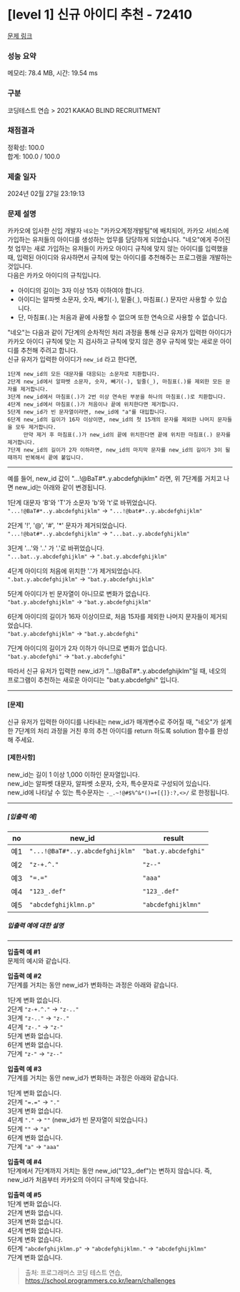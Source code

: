 # [level 1] 신규 아이디 추천 - 72410 

[문제 링크](https://school.programmers.co.kr/learn/courses/30/lessons/72410) 

### 성능 요약

메모리: 78.4 MB, 시간: 19.54 ms

### 구분

코딩테스트 연습 > 2021 KAKAO BLIND RECRUITMENT

### 채점결과

정확성: 100.0<br/>합계: 100.0 / 100.0

### 제출 일자

2024년 02월 27일 23:19:13

### 문제 설명

<p>카카오에 입사한 신입 개발자 <code>네오</code>는 "카카오계정개발팀"에 배치되어, 카카오 서비스에 가입하는 유저들의 아이디를 생성하는 업무를 담당하게 되었습니다. "네오"에게 주어진 첫 업무는 새로 가입하는 유저들이 카카오 아이디 규칙에 맞지 않는 아이디를 입력했을 때, 입력된 아이디와 유사하면서 규칙에 맞는 아이디를 추천해주는 프로그램을 개발하는 것입니다.<br>
다음은 카카오 아이디의 규칙입니다.</p>

<ul>
<li>아이디의 길이는 3자 이상 15자 이하여야 합니다.</li>
<li>아이디는 알파벳 소문자, 숫자, 빼기(<code>-</code>), 밑줄(<code>_</code>), 마침표(<code>.</code>) 문자만 사용할 수 있습니다.</li>
<li>단, 마침표(<code>.</code>)는 처음과 끝에 사용할 수 없으며 또한 연속으로 사용할 수 없습니다.</li>
</ul>

<p>"네오"는 다음과 같이 7단계의 순차적인 처리 과정을 통해 신규 유저가 입력한 아이디가 카카오 아이디 규칙에 맞는 지 검사하고 규칙에 맞지 않은 경우 규칙에 맞는 새로운 아이디를 추천해 주려고 합니다.<br>
신규 유저가 입력한 아이디가 <code>new_id</code> 라고 한다면,</p>
<div class="highlight"><pre class="codehilite"><code>1단계 new_id의 모든 대문자를 대응되는 소문자로 치환합니다.
2단계 new_id에서 알파벳 소문자, 숫자, 빼기(-), 밑줄(_), 마침표(.)를 제외한 모든 문자를 제거합니다.
3단계 new_id에서 마침표(.)가 2번 이상 연속된 부분을 하나의 마침표(.)로 치환합니다.
4단계 new_id에서 마침표(.)가 처음이나 끝에 위치한다면 제거합니다.
5단계 new_id가 빈 문자열이라면, new_id에 "a"를 대입합니다.
6단계 new_id의 길이가 16자 이상이면, new_id의 첫 15개의 문자를 제외한 나머지 문자들을 모두 제거합니다.
     만약 제거 후 마침표(.)가 new_id의 끝에 위치한다면 끝에 위치한 마침표(.) 문자를 제거합니다.
7단계 new_id의 길이가 2자 이하라면, new_id의 마지막 문자를 new_id의 길이가 3이 될 때까지 반복해서 끝에 붙입니다.
</code></pre></div>
<hr>

<p>예를 들어, new_id 값이 "...!@BaT#*..y.abcdefghijklm" 라면, 위 7단계를 거치고 나면 new_id는 아래와 같이 변경됩니다.</p>

<p>1단계 대문자 'B'와 'T'가 소문자 'b'와 't'로 바뀌었습니다.<br>
<code>"...!@BaT#*..y.abcdefghijklm"</code> → <code>"...!@bat#*..y.abcdefghijklm"</code></p>

<p>2단계 '!', '@', '#', '*' 문자가 제거되었습니다.<br>
<code>"...!@bat#*..y.abcdefghijklm"</code> → <code>"...bat..y.abcdefghijklm"</code></p>

<p>3단계 '...'와 '..' 가 '.'로 바뀌었습니다.<br>
<code>"...bat..y.abcdefghijklm"</code> → <code>".bat.y.abcdefghijklm"</code></p>

<p>4단계 아이디의 처음에 위치한 '.'가 제거되었습니다.<br>
<code>".bat.y.abcdefghijklm"</code> → <code>"bat.y.abcdefghijklm"</code></p>

<p>5단계 아이디가 빈 문자열이 아니므로 변화가 없습니다.<br>
<code>"bat.y.abcdefghijklm"</code> → <code>"bat.y.abcdefghijklm"</code></p>

<p>6단계 아이디의 길이가 16자 이상이므로, 처음 15자를 제외한 나머지 문자들이 제거되었습니다.<br>
<code>"bat.y.abcdefghijklm"</code> → <code>"bat.y.abcdefghi"</code></p>

<p>7단계 아이디의 길이가 2자 이하가 아니므로 변화가 없습니다.<br>
<code>"bat.y.abcdefghi"</code> → <code>"bat.y.abcdefghi"</code></p>

<p>따라서 신규 유저가 입력한 new_id가 "...!@BaT#*..y.abcdefghijklm"일 때, 네오의 프로그램이 추천하는 새로운 아이디는 "bat.y.abcdefghi" 입니다.</p>

<hr>

<h4><strong>[문제]</strong></h4>

<p>신규 유저가 입력한 아이디를 나타내는 new_id가 매개변수로 주어질 때, "네오"가 설계한 7단계의 처리 과정을 거친 후의 추천 아이디를 return 하도록 solution 함수를 완성해 주세요.</p>

<h4><strong>[제한사항]</strong></h4>

<p>new_id는 길이 1 이상 1,000 이하인 문자열입니다.<br>
new_id는 알파벳 대문자, 알파벳 소문자, 숫자, 특수문자로 구성되어 있습니다.<br>
new_id에 나타날 수 있는 특수문자는 <code>-_.~!@#$%^&amp;*()=+[{]}:?,&lt;&gt;/</code> 로 한정됩니다.</p>

<hr>

<h5><strong>[입출력 예]</strong></h5>
<table class="table">
        <thead><tr>
<th>no</th>
<th>new_id</th>
<th>result</th>
</tr>
</thead>
        <tbody><tr>
<td>예1</td>
<td><code>"...!@BaT#*..y.abcdefghijklm"</code></td>
<td><code>"bat.y.abcdefghi"</code></td>
</tr>
<tr>
<td>예2</td>
<td><code>"z-+.^."</code></td>
<td><code>"z--"</code></td>
</tr>
<tr>
<td>예3</td>
<td><code>"=.="</code></td>
<td><code>"aaa"</code></td>
</tr>
<tr>
<td>예4</td>
<td><code>"123_.def"</code></td>
<td><code>"123_.def"</code></td>
</tr>
<tr>
<td>예5</td>
<td><code>"abcdefghijklmn.p"</code></td>
<td><code>"abcdefghijklmn"</code></td>
</tr>
</tbody>
      </table>
<h5><strong>입출력 예에 대한 설명</strong></h5>

<hr>

<p><strong>입출력 예 #1</strong><br>
문제의 예시와 같습니다.</p>

<p><strong>입출력 예 #2</strong><br>
7단계를 거치는 동안 new_id가 변화하는 과정은 아래와 같습니다.</p>

<p>1단계 변화 없습니다.<br>
2단계 <code>"z-+.^."</code> → <code>"z-.."</code><br>
3단계 <code>"z-.."</code> → <code>"z-."</code><br>
4단계 <code>"z-."</code> → <code>"z-"</code><br>
5단계 변화 없습니다.<br>
6단계 변화 없습니다.<br>
7단계 <code>"z-"</code> → <code>"z--"</code></p>

<p><strong>입출력 예 #3</strong><br>
7단계를 거치는 동안 new_id가 변화하는 과정은 아래와 같습니다.</p>

<p>1단계 변화 없습니다.<br>
2단계 <code>"=.="</code> → <code>"."</code><br>
3단계 변화 없습니다.<br>
4단계 <code>"."</code> → <code>""</code> (new_id가 빈 문자열이 되었습니다.)<br>
5단계 <code>""</code> → <code>"a"</code><br>
6단계 변화 없습니다.<br>
7단계 <code>"a"</code> → <code>"aaa"</code></p>

<p><strong>입출력 예 #4</strong><br>
1단계에서 7단계까지 거치는 동안 new_id("123_.def")는 변하지 않습니다. 즉, new_id가 처음부터 카카오의 아이디 규칙에 맞습니다.</p>

<p><strong>입출력 예 #5</strong><br>
1단계 변화 없습니다.<br>
2단계 변화 없습니다.<br>
3단계 변화 없습니다.<br>
4단계 변화 없습니다.<br>
5단계 변화 없습니다.<br>
6단계 <code>"abcdefghijklmn.p"</code> → <code>"abcdefghijklmn."</code> → <code>"abcdefghijklmn"</code><br>
7단계 변화 없습니다.</p>


> 출처: 프로그래머스 코딩 테스트 연습, https://school.programmers.co.kr/learn/challenges